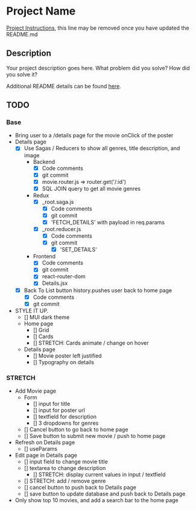 # Project Name

[Project Instructions](./INSTRUCTIONS.md), this line may be removed once you have updated the README.md

## Description

Your project description goes here. What problem did you solve? How did you solve it?

Additional README details can be found [here](https://github.com/PrimeAcademy/readme-template/blob/master/README.md).

## TODO

### Base

- Bring user to a /details page for the movie onClick of the poster
- Details page
    - [x] Use Sagas / Reducers to show all genres, title description, and image
        - Backend
            - [x] Code comments
            - [x] git commit
            - [x] movie.router.js => router.get('/:id')
            - [x] SQL JOIN query to get all movie genres
        - Redux
            - [x] _root.saga.js
                - [x] Code comments
                - [x] git commit
                - [x] 'FETCH_DETAILS' with payload in req.params
            - [x] _root.reducer.js
                - [x] Code comments
                - [x] git commit
                    - [x] 'SET_DETAILS'
        - Frontend
            - [x] Code comments
            - [x] git commit
            - [x] react-router-dom
            - [x] Details.jsx
    - [x] Back To List button history.pushes user back to home page
        - [x] Code comments
        - [x] git commit

- STYLE IT UP. 
    - [] MUI dark theme
    - Home page
        - [] Grid
        - [] Cards
        - [] STRETCH: Cards animate / change on hover
    - Details page
        - [] Movie poster left justified
        - [] Typography on details

### STRETCH

- Add Movie page
    - Form
        - [] input for title
        - [] input for poster url
        - [] textfield for description
        - [] 3 dropdowns for genres
    - [] Cancel button to go back to home page
    - [] Save button to submit new movie / push to home page
- Refresh on Details page
    - [] useParams
- Edit page in Details page
    - [] input field to change movie title
    - [] textarea to change description
        - [] STRETCH: display current values in input / textfield
    - [] STRETCH: add / remove genre
    - [] cancel button to push back to Details page
    - [] save button to update database and push back to Details page
- Only show top 10 movies, and add a search bar to the home page
